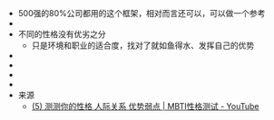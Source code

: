 - 500强的80%公司都用的这个框架，相对而言还可以，可以做一个参考
- 
- 不同的性格没有优劣之分
	- 只是环境和职业的适合度，找对了就如鱼得水、发挥自己的优势
- 
- 
- 
- 
- 来源
	- [(5) 测测你的性格 人际关系 优势弱点 | MBTI性格测试 - YouTube](https://www.youtube.com/watch?v=hIB__ksuFlk&list=PL-c0DN3fTeQdn2RngxmF9yK5cZEcCuPXK&index=5)